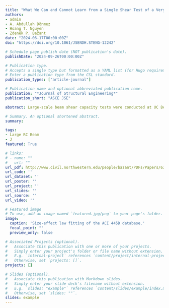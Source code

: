 ```yaml
---
title: "What We Can and Cannot Learn from a Single Shear Test of a Very Large RC Beam"
authors:
- admin
- A. Abdullah Dönmez
- Hoang T. Nguyen
- Zdeněk P. Bažant
date: "2024-06-17T00:00:00Z"
doi: "https://doi.org/10.1061/JSENDH.STENG-12242"

# Schedule page publish date (NOT publication's date).
publishDate: "2024-09-26T00:00:00Z"

# Publication type.
# Accepts a single type but formatted as a YAML list (for Hugo requirements).
# Enter a publication type from the CSL standard.
publication_types: ["article-journal"]

# Publication name and optional abbreviated publication name.
publication: "*Journal of Structural Engineering*"
publication_short: "ASCE JSE"

abstract: Large-scale beam shear capacity tests were conducted at UC Berkeley (2021) and University of Toronto (2015), representing the largest three-point-bend tests to date. While these tests provided valuable data, the paper criticizes the associated blind prediction competitions as flawed because competitors were only given concrete compression strength and E modulus, without other crucial material properties. Analysis of 784 previous tests and finite-element simulations shows that accurate predictions (like the winning 2.7% error) were statistically improbable (0.90% probability), making such competitions essentially random. Although the winning solutions used beam mechanics without fracture mechanics, the tests themselves remain valuable contributions to the shear capacity database.

# Summary. An optional shortened abstract.
summary: 

tags:
- Large RC Beam
- J
featured: True

# links:
# - name: ""
#   url: ""
url_pdf: http://www.civil.northwestern.edu/people/bazant/PDFs/Papers/630.pdf
url_code: ''
url_dataset: ''
url_poster: ''
url_project: ''
url_slides: ''
url_source: ''
url_video: ''

# Featured image
# To use, add an image named `featured.jpg/png` to your page's folder. 
image:
  caption: 'Size-effect law fitting of the ACI 445D database.'
  focal_point: ""
  preview_only: false

# Associated Projects (optional).
#   Associate this publication with one or more of your projects.
#   Simply enter your project's folder or file name without extension.
#   E.g. `internal-project` references `content/project/internal-project/index.md`.
#   Otherwise, set `projects: []`.
projects: []

# Slides (optional).
#   Associate this publication with Markdown slides.
#   Simply enter your slide deck's filename without extension.
#   E.g. `slides: "example"` references `content/slides/example/index.md`.
#   Otherwise, set `slides: ""`.
slides: example
---
```

